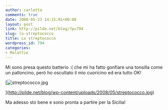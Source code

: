 ```yaml
---
author: carlotta
comments: true
date: 2008-05-23 14:15:01+00:00
layout: post
link: http://pilde.net/blog/?p=794
slug: lo-streptococco
title: Lo streptococco
wordpress_id: 794
categories:
- Malattie
---
```


Mi sono presa questo batterio  :( che mi ha fatto gonfiare una tonsilla come un palloncino, però ho oscultato il mio cuoricino ed era tutto OK!

[![streptococco.jpg](http://pilde.net/blog/wp-content/uploads/2008/05/streptococco.jpg)


](http://pilde.net/blog/wp-content/uploads/2008/05/streptococco.jpg)




Ma adesso sto bene e sono pronta a partire per la Sicilia! 

